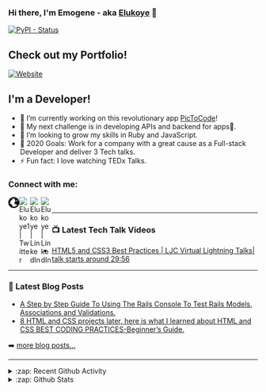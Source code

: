 ### Hi there, I'm Emogene - aka [Elukoye](https://elukoye.github.io/new_portfolio/) 👋

[![PyPI - Status](https://img.shields.io/badge/STATUS-Looking%20For%20New%20Job%20Opportunities-red)]()

## Check out my Portfolio!

[![Website](https://img.shields.io/website?label=http://elukoye.codes/&style=for-the-badge&url=https%3A%2F%2Fcodestackr.com)](http://elukoye.codes/)

## I'm a Developer!

- 🔭 I’m currently working on this revolutionary app [PicToCode](https://adoring-meitner-cafe65.netlify.app/)!
- 🌱  My next challenge is in developing APIs and backend for apps🤣.
- 👯 I’m looking to grow my skills in Ruby and JavaScript.
- 🥅 2020 Goals: Work for a company with a great cause as a Full-stack Developer and deliver 3 Tech talks.
- ⚡ Fun fact: I love watching TEDx Talks.


### Connect with me:

[<img align="left" alt="elukoye'S webpage" width="22px" src="https://raw.githubusercontent.com/iconic/open-iconic/master/svg/globe.svg"/>](http://elukoye.codes)
[<img align="left" alt="Elukoye1 | Twitter" width="22px" src="https://cdn.jsdelivr.net/npm/simple-icons@v3/icons/twitter.svg" />](https://twitter.com/Elukoye1)
[<img align="left" alt="Elukoye  | LinkedIn" width="22px" src="https://cdn.jsdelivr.net/npm/simple-icons@v3/icons/linkedin.svg" />](https://www.linkedin.com/in/elukoye/)
[<img align="left" alt="Elukoye  | LinkedIn" width="22px" src="https://cdn.jsdelivr.net/npm/simple-icons@v3/icons/medium.svg" />](https://medium.com/@lukoyedith)

<br />

---

### 📺 Latest Tech Talk Videos

<!-- YOUTUBE:START -->
- [HTML5 and CSS3 Best Practices | LJC Virtual Lightning Talks| talk starts around 29:56](https://youtu.be/k0W8SvlfIM8)


---

### 📕 Latest Blog Posts

<!-- BLOG-POST-LIST:START -->
 - [A Step by Step Guide To Using The Rails Console To Test Rails Models, Associations and Validations.](https://medium.com/swlh/a-step-by-step-guide-to-using-the-rails-console-to-test-rails-models-associations-and-validations-986f4825aadf)
- [8 HTML and CSS projects later, here is what I learned about HTML and CSS BEST CODING PRACTICES-Beginner’s Guide.](https://medium.com/@lukoyedith/8-html-and-css-projects-later-here-is-what-i-learned-about-html-and-css-best-coding-9c186e67480) 

<!-- BLOG-POST-LIST:END -->

➡️ [more blog posts...](https://medium.com/@lukoyedith)

---

<details>
  <summary>:zap: Recent Github Activity</summary>
  
<!--START_SECTION:activity-->
1. 💪 Built PicToCode App in [Microverse first Hackathon](https://github.com/Elukoye/PicToCode)
2. 🗣 Contributed to [Awesome-Microverse-Student-Articles](https://github.com/Elukoye/Awesome-Microverse-Student-Articles)

<!--END_SECTION:activity-->

</details>

<details>
  <summary>:zap: Github Stats</summary>

 ![Anurag's github stats](https://github-readme-stats.vercel.app/api?username=Elukoye&show_icons=true&theme=tokyonight)

</details>


